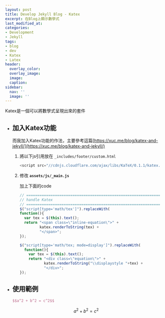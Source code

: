 ```yaml
---
layout: post
title: Develop Jekyll Blog - Katex
excerpt: 在Blog上顯示數學式
last_modified_at: 
categories:
- Development
- Jekyll
tags:
- blog
- dev
- Katex
- Latex
header:
  overlay_color:
  overlay_image: 
  image: 
  caption: 
sidebar:
  nav: ''
  image: ''
---
```


Katex是一個可以將數學式呈現出來的套件

* ## 加入Katex功能

  而我加入Katex功能的作法，主要參考這篇[https://xuc.me/blog/katex-and-jekyll/](https://xuc.me/blog/katex-and-jekyll/)

  1. 將以下js引用放在 `_includes/footer/custom.html`

      ```js
      <script src="//cdnjs.cloudflare.com/ajax/libs/KaTeX/0.1.1/katex.min.js"></script>
      ```

  2. 修改 **`assets/js/_main.js`**

      加上下面的code

      ```js
      // ====================================================================================================
      // handle Katex
      // ====================================================================================================
      $("script[type='math/tex']").replaceWith(
      function(){
        var tex = $(this).text();
        return "<span class=\"inline-equation\">" + 
               katex.renderToString(tex) +
               "</span>";
      });

      $("script[type='math/tex; mode=display']").replaceWith(
        function(){
          var tex = $(this).text();
          return "<div class=\"equation\">" + 
                 katex.renderToString("\\displaystyle "+tex) +
                 "</div>";
      });
      ```

* ## 使用範例

  ```latex
  $$a^2 + b^2 = c^2$$
  ```

  $$a^2 + b^2 = c^2$$